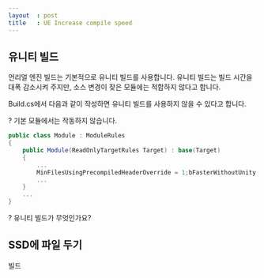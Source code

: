 ```yaml
---
layout  : post
title   : UE Increase compile speed
---
```


## 유니티 빌드

언리얼 엔진 빌드는 기본적으로 유니티 빌드를 사용합니다.
유니티 빌드는 빌드 시간을 대폭 감소시켜 주지만,
소스 변경이 잦은 모듈에는 적합하지 않다고 합니다.

Build.cs에서 다음과 같이 작성하면 유니티 빌드를 사용하지 않을 수 있다고 합니다.

? 기본 모듈에서는 작동하지 않습니다.

```c#
public class Module : ModuleRules
{
    public Module(ReadOnlyTargetRules Target) : base(Target)
    {
        ...
        MinFilesUsingPrecompiledHeaderOverride = 1;bFasterWithoutUnity = true;
        ...
    }
    ...
}
```

? 유니티 빌드가 무엇인가요?

## SSD에 파일 두기

빌드 
